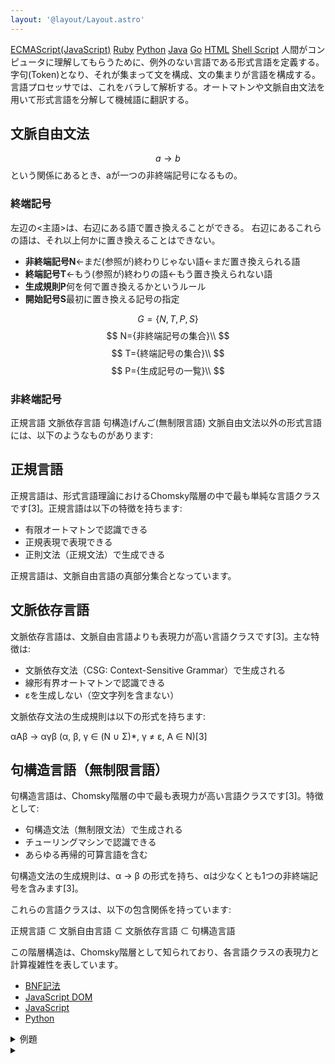 ```yaml
---
layout: '@layout/Layout.astro'
---
```

[ECMAScript(JavaScript)](/b/lang/f/js)
[Ruby](/b/lang/f/ruby)
[Python](/b/lang/f/py)
[Java](/b/lang/f/java)
[Go](/b/lang/f/go)
[HTML](/b/lang/f/html)
[Shell Script](/b/lang/f/sh)
人間がコンピュータに理解してもらうために、例外のない言語である形式言語を定義する。字句(Token)となり、それが集まって文を構成、文の集まりが言語を構成する。言語プロセッサでは、これをバラして解析する。オートマトンや文脈自由文法を用いて形式言語を分解して機械語に翻訳する。
## 文脈自由文法
$$
a \to b
$$
という関係にあるとき、aが一つの非終端記号になるもの。
### 終端記号
左辺の<主語>は、右辺にある語で置き換えることができる。
右辺にあるこれらの語は、それ以上何かに置き換えることはできない。
* **非終端記号N**←まだ(参照が)終わりじゃない語←まだ置き換えられる語
* **終端記号T**←もう(参照が)終わりの語←もう置き換えられない語
* **生成規則P**何を何で置き換えるかというルール
* **開始記号S**最初に置き換える記号の指定

$$
G=\{N,T,P,S\}
$$
$$
N={非終端記号の集合}\\
$$
$$
T={終端記号の集合}\\
$$
$$
P={生成記号の一覧}\\
$$

### 非終端記号

正規言語
文脈依存言語
句構造げんご(無制限言語)
文脈自由文法以外の形式言語には、以下のようなものがあります:

## 正規言語

正規言語は、形式言語理論におけるChomsky階層の中で最も単純な言語クラスです[3]。正規言語は以下の特徴を持ちます:

- 有限オートマトンで認識できる
- 正規表現で表現できる
- 正則文法（正規文法）で生成できる

正規言語は、文脈自由言語の真部分集合となっています。

## 文脈依存言語

文脈依存言語は、文脈自由言語よりも表現力が高い言語クラスです[3]。主な特徴は:

- 文脈依存文法（CSG: Context-Sensitive Grammar）で生成される
- 線形有界オートマトンで認識できる
- εを生成しない（空文字列を含まない）

文脈依存文法の生成規則は以下の形式を持ちます:

αAβ → αγβ (α, β, γ ∈ (N ∪ Σ)*, γ ≠ ε, A ∈ N)[3]

## 句構造言語（無制限言語）

句構造言語は、Chomsky階層の中で最も表現力が高い言語クラスです[3]。特徴として:

- 句構造文法（無制限文法）で生成される
- チューリングマシンで認識できる
- あらゆる再帰的可算言語を含む

句構造文法の生成規則は、α → β の形式を持ち、αは少なくとも1つの非終端記号を含みます[3]。

これらの言語クラスは、以下の包含関係を持っています:

正規言語 ⊂ 文脈自由言語 ⊂ 文脈依存言語 ⊂ 句構造言語

この階層構造は、Chomsky階層として知られており、各言語クラスの表現力と計算複雑性を表しています。


* [BNF記法](/b/lang/f)
* [JavaScript DOM](/b/lang/f/js-dom)
* [JavaScript](/b/lang/f/js)
* [Python](/b/lang/py)

<details>
    <summary>例題</summary>
    <p>Here's the translated content from the image and the Mermaid.js syntax to represent the diagrams:
    ### Translated Content for Notion
    **Practice Problem**
    In a certain programming language, an identifier starts with an English letter and is followed by any sequence of alphanumeric characters. When defined using BNF (Backus-Naur Form), which of the following can be included in "a"?
    ```bnf
    <digit> ::= 0 | 1 | 2 | 3 | 4 | 5 | 6 | 7 | 8 | 9
    <letter> ::= A | B | C | ... | X | Y | Z | a | b | c | ... | x | y | z
    <identifier> ::= a
    ```
    Options:
    - アイ (A) `<letter> <digit> | <identifier><letter> | <identifier><digit>`
    - イ (I) `<letter> <digit> | <letter><identifier> | <identifier><digit>`
    - ウ (U) `<letter> <identifier><digit> | <identifier><letter>`
    - エ (E) `<letter> <identifier><digit> | <identifier><letter>`
    Source: Information Technology Examination (Spring 2017, Question 4)
    **Explanation:**
    Let's go through the options step-by-step to confirm the conditions. 
    First, as "It starts with an English letter," any options that have `<digit>` alone as a replacement rule can be eliminated. So, option アイ (A) is excluded.
    - Invalid options:
    - `<letter> <digit> | <identifier><letter> | <identifier><digit>`
    - `<letter> <digit> | <letter><identifier> | <identifier><digit>`
    Second, the condition is "followed by any sequence of alphanumeric characters." In the options, there is no `<digit>` following `<identifier>`. This means it does not fulfill the "followed by any sequence of alphanumeric characters" condition and is therefore invalid.
    - Invalid option:
    - `<letter> | <identifier><digit>`
    Looking at option エ (E), it starts with an English letter and is defined to allow either digits or letters to follow. Therefore, this option is correct.
    - Correct option:
    - `<letter> <identifier><digit> | <identifier><letter>`
    **Diagram in Mermaid.js Syntax**
    For the diagram representation:
    ```mermaid
graph TD
A[<letter>] --> B[<digit>]
A --> C[<identifier><letter>]
A --> D[<identifier><digit>]
E[Correct Answer] --> F[<letter> <identifier><digit> | <identifier><letter>]
```
</p>
</details>

<details>
    <summary>
    </summary>
    <p>
    To make a computer execute tasks, we write commands in programming languages (for more details, see p.348). As stated above, formal languages can be represented in this way. Let’s look at a simple example to see how formal languages are constructed. Suppose there is a rule that sentences are composed of the following structure:
    <Sentence> → <Subject> <Object> <Verb>
    Then, let's assume that the subject, object, and verb are defined as shown below. The "|" symbol means "or".
    ```
    <Subject> → I | You | He | She
    <Object> → Luggage | Money | Whales | Computer
    <Verb> → Buy | Transport | Eat | Use
    ```
    By combining the defined <Subject>, <Object>, and <Verb> elements in a structure, we can create various sentences, much like a montage. This is a simple example of a formal language. By designing rules like these in detail, you can create a specific language.
    </p>
    $$
    N=\{Sentence, Subject, Object, Predicate\}
    $$
    $$
    T=\{私は、あなたは、彼は、彼女は、荷物を、鯨を、PCを、買う、運ぶ、食べる、使う \}
    $$
    $$
    P={
        S→<Sentence>, <Sentence>, <Predicate>
        <Subject>
        <Object>
        <Object>
        <Predicate>
    }
    $$
</details>